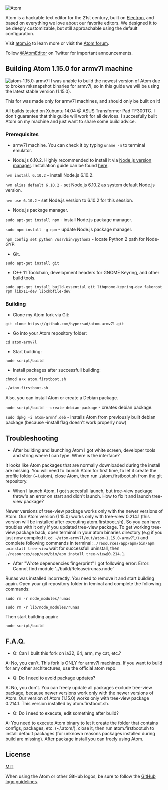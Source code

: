 ![Atom](https://cloud.githubusercontent.com/assets/72919/2874231/3af1db48-d3dd-11e3-98dc-6066f8bc766f.png)

Atom is a hackable text editor for the 21st century, built on [Electron](https://github.com/atom/electron), and based on everything we love about our favorite editors. We designed it to be deeply customizable, but still approachable using the default configuration.

Visit [atom.io](https://atom.io) to learn more or visit the [Atom forum](https://discuss.atom.io).

Follow [@AtomEditor](https://twitter.com/atomeditor) on Twitter for important
announcements.

## Building Atom 1.15.0 for armv7l machine

![atom-1.15.0-armv7l](https://i.gyazo.com/ce02f284e5d47e0b77a60728aadf0e98.png)
I was unable to build the newest version of Atom due to broken mksnapshot binaries for armv7l, so in this guide we will be using the latest stable version (1.15.0).

This for was made only for armv7l machines, and should only be built on it!

All builds tested on Xubuntu 14.04 @ ASUS Transformer Pad TF300TG. I don't guarantee that this guide will work for all devices. I succesfully built Atom on my machine and just want to share some build advice.

### Prerequisites

- armv7l machine. You can check it by typing `uname -m` to terminal emulator.

- Node.js 6.10.2. Highly recommended to install it via [Node.js version manager](https://www.npmjs.com/). Installation guide can be found [here](https://github.com/creationix/nvm#install-script).

`nvm install 6.10.2` - install Node.js 6.10.2.

`nvm alias default 6.10.2` - set Node.js 6.10.2 as system default Node.js version.

`nvm use 6.10.2` - set Node.js version to 6.10.2 for this session.

- Node.js package manager.

`sudo apt-get install npm` - install Node.js package manager.

`sudo npm install -g npm` - update Node.js package manager.

`npm config set python /usr/bin/python2` - locate Python 2 path for Node-GYP.

- Git.

`sudo apt-get install git`

- C++ 11 Toolchain, development headers for GNOME Keyring, and other build tools.

`sudo apt-get install build-essential git libgnome-keyring-dev fakeroot rpm libx11-dev libxkbfile-dev`

### Building

- Clone my Atom fork via Git:

`git clone https://github.com/hypersad/atom-armv7l.git`

- Go into your Atom repository folder:

`cd atom-armv7l`

- Start building:

`node script/build`

- Install packages after successfull building:

`chmod a+x atom.firstboot.sh`

`./atom.firstboot.sh`

Also, you can install Atom or create a Debian package.

`node script/build --create-debian-package` - creates debian package.

`sudo dpkg -i atom-armhf.deb` - installs Atom from previously built debian package (because -install flag doesn't work properly now)

## Troubleshooting

- After building and launching Atom I got white screen, developer tools and string where I can type. Where is the interface?

It looks like Atom packages that are normally downloaded during the install are missing. You will need to launch Atom for first time, to let it create the profile folder (~/.atom), close Atom, then run ./atom.firstboot.sh from the git repository.

- When I launch Atom, I got succesfull launch, but tree-view package throw's an error on start and didn't launch. How to fix it and launch tree-view package?

Newer versions of tree-view package works only with the newer versions of Atom. Our Atom version (1.15.0) works only with tree-view 0.214.1 (this version will be installed after executing atom.firstboot.sh). So you can have troubles with it only if you updated tree-view package. To get working tree-view package back, open terminal in your atom binaries directory (e.g if you just now compiled it `cd ~/atom-armv7l/out/atom-1.15.0-armv7l/`) and complete following commands in terminal: `./resources/app/apm/bin/apm uninstall tree-view` wait for successfull uninstall, then `./resources/app/apm/bin/apm install tree-view@0.214.1`.

- After "Wrote dependencies fingerprint" I got following error: Error: Cannot find module '../build/Release/runas.node'

Runas was installed incorrectly. You need to remove it and start building again. Open your git repository folder in teminal and complete the following commands:

`sudo rm -r node_modules/runas`

`sudo rm -r lib/node_modules/runas`

Then start building again:

`node script/build`

## F.A.Q.

- Q: Can I built this fork on ia32, 64, arm, my cat, etc.?

A: No, you can't. This fork is ONLY for armv7l machines. If you want to build for any other architectures, use the official atom repo.

- Q: Do I need to avoid package updates?

A: No, you don't. You can freely update all packages exclude tree-view package, because newer versions work only with the newer versions of Atom. Our version of Atom (1.15.0) works only with tree-view package 0.214.1. This version installed by atom.firstboot.sh.

- Q: Do i need to execute, edit something after build?

A: You need to execute Atom binary to let it create the folder that contains configs, packages, etc. (~/.atom/), close it, then run atom.firstboot.sh to install default packages (for unknown reasons packages installed during build are missing). After package install you can freely using Atom.

## License

[MIT](https://github.com/atom/atom/blob/master/LICENSE.md)

When using the Atom or other GitHub logos, be sure to follow the [GitHub logo guidelines](https://github.com/logos).
